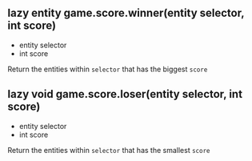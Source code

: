 ## lazy entity game.score.winner(entity selector, int score)
- entity selector
- int score

Return the entities within `selector` that has the biggest `score`

## lazy void game.score.loser(entity selector, int score)
- entity selector
- int score

Return the entities within `selector` that has the smallest `score`


